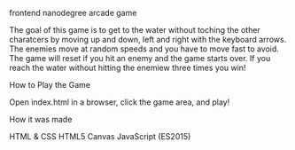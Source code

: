 frontend nanodegree arcade game

The goal of this game is to get to the water without toching the other charatcers by moving up and down, left and right with the keyboard arrows. The enemies move at random speeds and you have to move fast to avoid. The game will reset if you hit an enemy and the game starts over. If you reach the water without hitting the enemiew three times you win!



How to Play the Game

Open index.html in a browser, click the game area, and play!



How it was made

HTML & CSS
HTML5 Canvas
JavaScript (ES2015)



